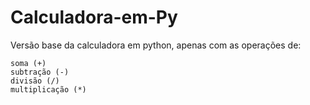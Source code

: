 # Calculadora-em-Py

Versão base da calculadora em python, apenas com as operações de:
```
soma (+)
subtração (-)
divisão (/)
multiplicação (*)
```
